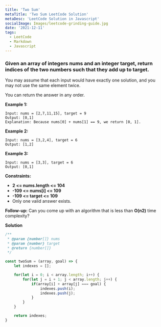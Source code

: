 ```yaml
---
title: 'Two Sum'
metaTitle: 'Two Sum LeetCode Solution'
metaDesc: 'LeetCode Solution in Javascript'
socialImage: Images/leetcode-grinding-guide.jpg
date: '2021-12-11'
tags:
  - LeetCode
  - Markdown
  - Javascript
---
```


### Given an array of integers nums and an integer target, return indices of the two numbers such that they add up to target.

You may assume that each input would have exactly one solution, and you may not use the same element twice.

You can return the answer in any order.

__Example 1:__
```
Input: nums = [2,7,11,15], target = 9
Output: [0,1]
Explanation: Because nums[0] + nums[1] == 9, we return [0, 1].
```

__Example 2:__
```
Input: nums = [3,2,4], target = 6
Output: [1,2]
```

__Example 3:__
```
Input: nums = [3,3], target = 6
Output: [0,1]
```

__Constraints:__

* __2 <= nums.length <= 104__
* __-109 <= nums[i] <= 109__
* __-109 <= target <= 109__
* Only one valid answer exists.
 

__Follow-up:__ Can you come up with an algorithm that is less than __O(n2)__ time complexity?

__Solution__

```js
/**
 * @param {number[]} nums
 * @param {number} target
 * @return {number[]}
 */

const twoSum = (array, goal) => {
    let indexes = [];

    for(let i = 0; i < array.length; i++) {
        for(let j = i + 1; j < array.length; j++) {
            if(array[i] + array[j] === goal) {
                indexes.push(i);
                indexes.push(j);
            }
        }
    }

    return indexes;
}
```
